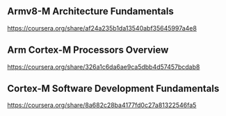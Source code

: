 ## Armv8-M Architecture Fundamentals

https://coursera.org/share/af24a235b1da13540abf35645997a4e8
    

## Arm Cortex-M Processors Overview

https://coursera.org/share/326a1c6da6ae9ca5dbb4d57457bcdab8

## Cortex-M Software Development Fundamentals
https://coursera.org/share/8a682c28ba4177fd0c27a81322546fa5